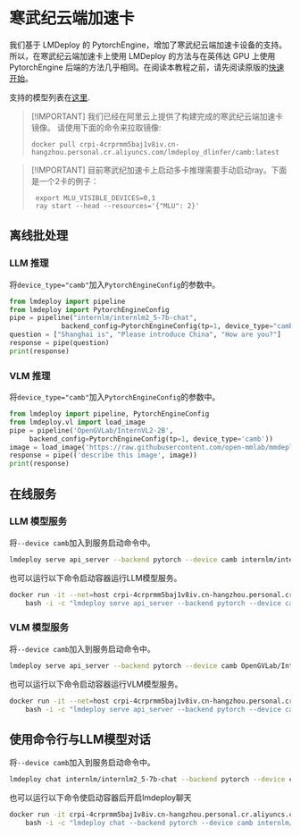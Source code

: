 # 寒武纪云端加速卡

我们基于 LMDeploy 的 PytorchEngine，增加了寒武纪云端加速卡设备的支持。所以，在寒武纪云端加速卡上使用 LMDeploy 的方法与在英伟达 GPU 上使用 PytorchEngine 后端的方法几乎相同。在阅读本教程之前，请先阅读原版的[快速开始](../get_started.md)。

支持的模型列表在[这里](../../supported_models/supported_models.md#PyTorchEngine-其他平台).

> \[!IMPORTANT\]
> 我们已经在阿里云上提供了构建完成的寒武纪云端加速卡镜像。
> 请使用下面的命令来拉取镜像:
>
> `docker pull crpi-4crprmm5baj1v8iv.cn-hangzhou.personal.cr.aliyuncs.com/lmdeploy_dlinfer/camb:latest`

> \[!IMPORTANT\]
> 目前寒武纪加速卡上启动多卡推理需要手动启动ray。下面是一个2卡的例子：
>
> ```shell
>  export MLU_VISIBLE_DEVICES=0,1
>  ray start --head --resources='{"MLU": 2}'
> ```

## 离线批处理

### LLM 推理

将`device_type="camb"`加入`PytorchEngineConfig`的参数中。

```python
from lmdeploy import pipeline
from lmdeploy import PytorchEngineConfig
pipe = pipeline("internlm/internlm2_5-7b-chat",
             backend_config=PytorchEngineConfig(tp=1, device_type="camb"))
question = ["Shanghai is", "Please introduce China", "How are you?"]
response = pipe(question)
print(response)
```

### VLM 推理

将`device_type="camb"`加入`PytorchEngineConfig`的参数中。

```python
from lmdeploy import pipeline, PytorchEngineConfig
from lmdeploy.vl import load_image
pipe = pipeline('OpenGVLab/InternVL2-2B',
     backend_config=PytorchEngineConfig(tp=1, device_type='camb'))
image = load_image('https://raw.githubusercontent.com/open-mmlab/mmdeploy/main/tests/data/tiger.jpeg')
response = pipe(('describe this image', image))
print(response)
```

## 在线服务

### LLM 模型服务

将`--device camb`加入到服务启动命令中。

```bash
lmdeploy serve api_server --backend pytorch --device camb internlm/internlm2_5-7b-chat
```

也可以运行以下命令启动容器运行LLM模型服务。

```bash
docker run -it --net=host crpi-4crprmm5baj1v8iv.cn-hangzhou.personal.cr.aliyuncs.com/lmdeploy_dlinfer/camb:latest \
    bash -i -c "lmdeploy serve api_server --backend pytorch --device camb internlm/internlm2_5-7b-chat"
```

### VLM 模型服务

将`--device camb`加入到服务启动命令中。

```bash
lmdeploy serve api_server --backend pytorch --device camb OpenGVLab/InternVL2-2B
```

也可以运行以下命令启动容器运行VLM模型服务。

```bash
docker run -it --net=host crpi-4crprmm5baj1v8iv.cn-hangzhou.personal.cr.aliyuncs.com/lmdeploy_dlinfer/camb:latest \
    bash -i -c "lmdeploy serve api_server --backend pytorch --device camb OpenGVLab/InternVL2-2B"
```

## 使用命令行与LLM模型对话

将`--device camb`加入到服务启动命令中。

```bash
lmdeploy chat internlm/internlm2_5-7b-chat --backend pytorch --device camb
```

也可以运行以下命令使启动容器后开启lmdeploy聊天

```bash
docker run -it crpi-4crprmm5baj1v8iv.cn-hangzhou.personal.cr.aliyuncs.com/lmdeploy_dlinfer/camb:latest \
    bash -i -c "lmdeploy chat --backend pytorch --device camb internlm/internlm2_5-7b-chat"
```
